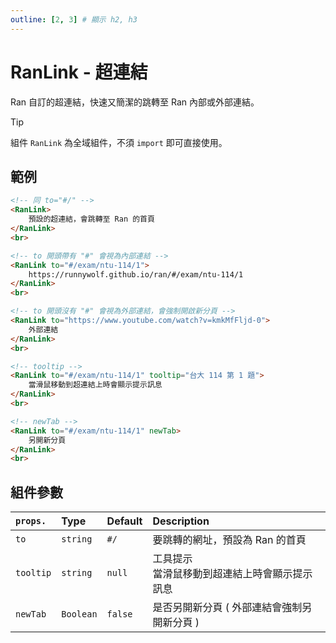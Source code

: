 ```yaml
---
outline: [2, 3] # 顯示 h2, h3
---
```


# RanLink - 超連結
Ran 自訂的超連結，快速又簡潔的跳轉至 Ran 內部或外部連結。

> [!TIP]
> 組件 `RanLink` 為全域組件，不須 `import` 即可直接使用。

## 範例
```html
<!-- 同 to="#/" -->
<RanLink>
	預設的超連結，會跳轉至 Ran 的首頁
</RanLink>
<br>

<!-- to 開頭帶有 "#" 會視為內部連結 -->
<RanLink to="#/exam/ntu-114/1">
	https://runnywolf.github.io/ran/#/exam/ntu-114/1
</RanLink>
<br>

<!-- to 開頭沒有 "#" 會視為外部連結，會強制開啟新分頁 -->
<RanLink to="https://www.youtube.com/watch?v=kmkMfFljd-0">
	外部連結
</RanLink>
<br>

<!-- tooltip -->
<RanLink to="#/exam/ntu-114/1" tooltip="台大 114 第 1 題">
	當滑鼠移動到超連結上時會顯示提示訊息
</RanLink>
<br>

<!-- newTab -->
<RanLink to="#/exam/ntu-114/1" newTab>
	另開新分頁
</RanLink>
<br>
```

## 組件參數
| `props.` | Type | Default | Description |
| :- | :- | :- | :- |
| `to` | `string` | `#/` | 要跳轉的網址，預設為 Ran 的首頁 |
| `tooltip` | `string` | `null` | 工具提示<br>當滑鼠移動到超連結上時會顯示提示訊息 |
| `newTab` | `Boolean` | `false` | 是否另開新分頁 ( 外部連結會強制另開新分頁 ) |
